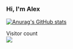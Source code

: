 ### Hi, I'm Alex

[![Anurag's GitHub stats](https://github-readme-stats.vercel.app/api?username=ARCIKE&show_icons=true&theme=dark)](https://arcike.tk)


<p align="left"> 
  Visitor count<br>
  <img src="https://profile-counter.glitch.me/ARCIKE/count.svg" />
</p>
